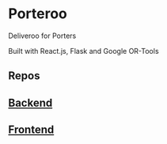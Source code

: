 # Porteroo
Deliveroo for Porters

Built with React.js, Flask and Google OR-Tools

## Repos
## [Backend](https://github.com/JJMinton/porter-routing)
## [Frontend](https://github.com/vlbee/porteroo)

